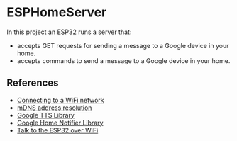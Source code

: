 # ESPHomeServer

In this project an ESP32 runs a server that:

- accepts GET requests for sending a message to a Google device in your home.
- accepts commands to send a message to a Google device in your home.

## References

- [Connecting to a WiFi network](https://techtutorialsx.com/2017/04/24/esp32-connecting-to-a-wifi-network/)
- [mDNS address resolution](https://techtutorialsx.com/2020/04/17/esp32-mdns-address-resolution/)
- [Google TTS Library](https://github.com/horihiro/esp8266-google-tts)
- [Google Home Notifier Library](https://github.com/horihiro/esp8266-google-home-notifier)
- [Talk to the ESP32 over WiFi](https://www.megunolink.com/articles/wireless/talk-esp32-over-wifi/)

